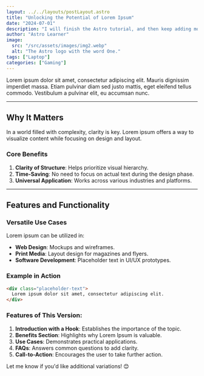 ```yaml
---
layout: ../../layouts/postLayout.astro
title: "Unlocking the Potential of Lorem Ipsum"
date: "2024-07-01"
description: "I will finish the Astro tutorial, and then keep adding more posts. Watch this space for more to come"
author: "Astro Learner"
image:
  src: "/src/assets/images/img2.webp"
  alt: "The Astro logo with the word One."
tags: ["Laptop"]
categories: ["Gaming"]
---
```



Lorem ipsum dolor sit amet, consectetur adipiscing elit. Mauris dignissim imperdiet massa. Etiam pulvinar diam sed justo mattis, eget eleifend tellus commodo. Vestibulum a pulvinar elit, eu accumsan nunc.

---

## Why It Matters

In a world filled with complexity, clarity is key. Lorem ipsum offers a way to visualize content while focusing on design and layout.

### Core Benefits
1. **Clarity of Structure**: Helps prioritize visual hierarchy.
2. **Time-Saving**: No need to focus on actual text during the design phase.
3. **Universal Application**: Works across various industries and platforms.

---

## Features and Functionality

### Versatile Use Cases
Lorem ipsum can be utilized in:  
- **Web Design**: Mockups and wireframes.  
- **Print Media**: Layout design for magazines and flyers.  
- **Software Development**: Placeholder text in UI/UX prototypes.

### Example in Action
```html
<div class="placeholder-text">
  Lorem ipsum dolor sit amet, consectetur adipiscing elit.
</div>
```
### Features of This Version:
1. **Introduction with a Hook**: Establishes the importance of the topic.  
2. **Benefits Section**: Highlights why Lorem Ipsum is valuable.  
3. **Use Cases**: Demonstrates practical applications.  
4. **FAQs**: Answers common questions to add clarity.  
5. **Call-to-Action**: Encourages the user to take further action.  

Let me know if you'd like additional variations! 😊
